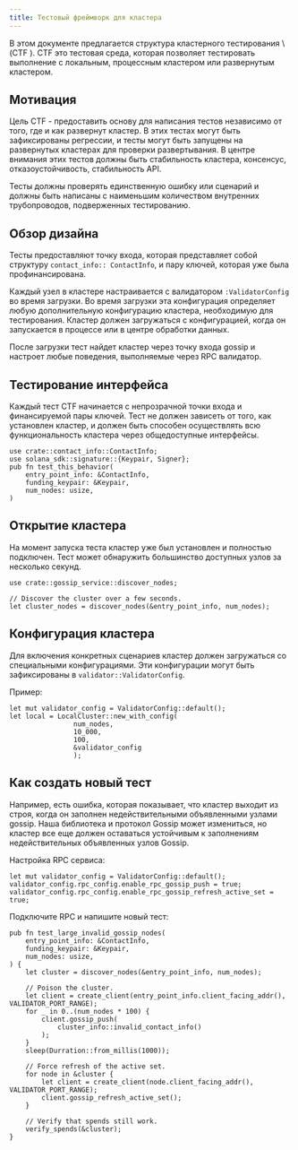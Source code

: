 ```yaml
---
title: Тестовый фреймворк для кластера
---
```


В этом документе предлагается структура кластерного тестирования \ (CTF \). CTF это тестовая среда, которая позволяет тестировать выполнение с локальным, процессным кластером или развернутым кластером.

## Мотивация

Цель CTF - предоставить основу для написания тестов независимо от того, где и как развернут кластер. В этих тестах могут быть зафиксированы регрессии, и тесты могут быть запущены на развернутых кластерах для проверки развертывания. В центре внимания этих тестов должны быть стабильность кластера, консенсус, отказоустойчивость, стабильность API.

Тесты должны проверять единственную ошибку или сценарий и должны быть написаны с наименьшим количеством внутренних трубопроводов, подверженных тестированию.

## Обзор дизайна

Тесты предоставляют точку входа, которая представляет собой структуру `contact_info:: ContactInfo`, и пару ключей, которая уже была профинансирована.

Каждый узел в кластере настраивается с валидатором `:ValidatorConfig` во время загрузки. Во время загрузки эта конфигурация определяет любую дополнительную конфигурацию кластера, необходимую для тестирования. Кластер должен загружаться с конфигурацией, когда он запускается в процессе или в центре обработки данных.

После загрузки тест найдет кластер через точку входа gossip и настроет любые поведения, выполняемые через RPC валидатор.

## Тестирование интерфейса

Каждый тест CTF начинается с непрозрачной точки входа и финансируемой пары ключей. Тест не должен зависеть от того, как установлен кластер, и должен быть способен осуществлять всю функциональность кластера через общедоступные интерфейсы.

```text
use crate::contact_info::ContactInfo;
use solana_sdk::signature::{Keypair, Signer};
pub fn test_this_behavior(
    entry_point_info: &ContactInfo,
    funding_keypair: &Keypair,
    num_nodes: usize,
)
```

## Открытие кластера

На момент запуска теста кластер уже был установлен и полностью подключен. Тест может обнаружить большинство доступных узлов за несколько секунд.

```text
use crate::gossip_service::discover_nodes;

// Discover the cluster over a few seconds.
let cluster_nodes = discover_nodes(&entry_point_info, num_nodes);
```

## Конфигурация кластера

Для включения конкретных сценариев кластер должен загружаться со специальными конфигурациями. Эти конфигурации могут быть зафиксированы в `validator::ValidatorConfig`.

Пример:

```text
let mut validator_config = ValidatorConfig::default();
let local = LocalCluster::new_with_config(
                num_nodes,
                10_000,
                100,
                &validator_config
                );
```

## Как создать новый тест

Например, есть ошибка, которая показывает, что кластер выходит из строя, когда он заполнен недействительными объявленными узлами gossip. Наша библиотека и протокол Gossip может измениться, но кластер все еще должен оставаться устойчивым к заполнениям недействительных объявленных узлов Gossip.

Настройка RPC сервиса:

```text
let mut validator_config = ValidatorConfig::default();
validator_config.rpc_config.enable_rpc_gossip_push = true;
validator_config.rpc_config.enable_rpc_gossip_refresh_active_set = true;
```

Подключите RPC и напишите новый тест:

```text
pub fn test_large_invalid_gossip_nodes(
    entry_point_info: &ContactInfo,
    funding_keypair: &Keypair,
    num_nodes: usize,
) {
    let cluster = discover_nodes(&entry_point_info, num_nodes);

    // Poison the cluster.
    let client = create_client(entry_point_info.client_facing_addr(), VALIDATOR_PORT_RANGE);
    for _ in 0..(num_nodes * 100) {
        client.gossip_push(
            cluster_info::invalid_contact_info()
        );
    }
    sleep(Durration::from_millis(1000));

    // Force refresh of the active set.
    for node in &cluster {
        let client = create_client(node.client_facing_addr(), VALIDATOR_PORT_RANGE);
        client.gossip_refresh_active_set();
    }

    // Verify that spends still work.
    verify_spends(&cluster);
}
```
